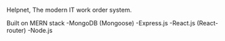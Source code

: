 Helpnet,
The modern IT work order system.

Built on MERN stack
-MongoDB (Mongoose)
-Express.js
-React.js (React-router)
-Node.js

